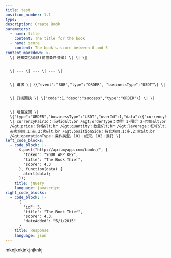 ```yaml
---
title: test
position_number: 1.1
type:
description: Create Book
parameters:
  - name: title
    content: The title for the book
  - name: score
    content: The book's score between 0 and 5
content_markdown: >-
  \| 通知类型消息(前置条件登录) \| \| \|


  \| --- \| --- \| --- \|


  \| 请求 \| \{"event":"SUB","type":"ORDER", "businessType":"USDT"\} \| \|


  \| 订阅回执 \| \{"code":1,"desc":"success","type":"ORDER"\} \| \|


  \| 增量返回 \|
  \{"type":"ORDER","businessType":"USDT","userId":1,"data":\{"currencyPairId":1001,"orderType":1,"price":"1000","quantity":"200","leverage":"100","side":1,"positionSide":1,"operationType":101\}\}
  \| currencyPairId：币对id&lt;br /&gt;orderType：类型 1-限价 2-市价&lt;br
  /&gt;price：价格&lt;br /&gt;quantity：数量&lt;br /&gt;leverage：杠杆&lt;br /&gt;side：
  买卖方向,1:买,2:卖&lt;br /&gt;positionSide：持仓方向,1:多,2:空&lt;br
  /&gt;operationType：操作类型，101：成交，102：委托 \|
left_code_blocks:
  - code_block: |-
      $.post("http://api.myapp.com/books/", {
        "token": "YOUR_APP_KEY",
        "title": "The Book Thief",
        "score": 4.3
      }, function(data) {
        alert(data);
      });
    title: jQuery
    language: javascript
right_code_blocks:
  - code_block: |-
      {
        "id": 3,
        "title": "The Book Thief",
        "score": 4.3,
        "dateAdded": "5/1/2015"
      }
    title: Response
    language: json
---
```


mknjknkjnkjnjknkj
